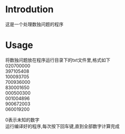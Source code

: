 # Introdution
这是一个处理数独问题的程序   

# Usage

将数独问题放在程序运行目录下的txt文件里,格式如下   
020700000   
397105408   
100093705   
700936000   
830001650   
000500300   
001004896   
900672003   
060019200   

0表示未知的数字   
运行编译好的程序,每次按下回车键,直到全部数字计算完成